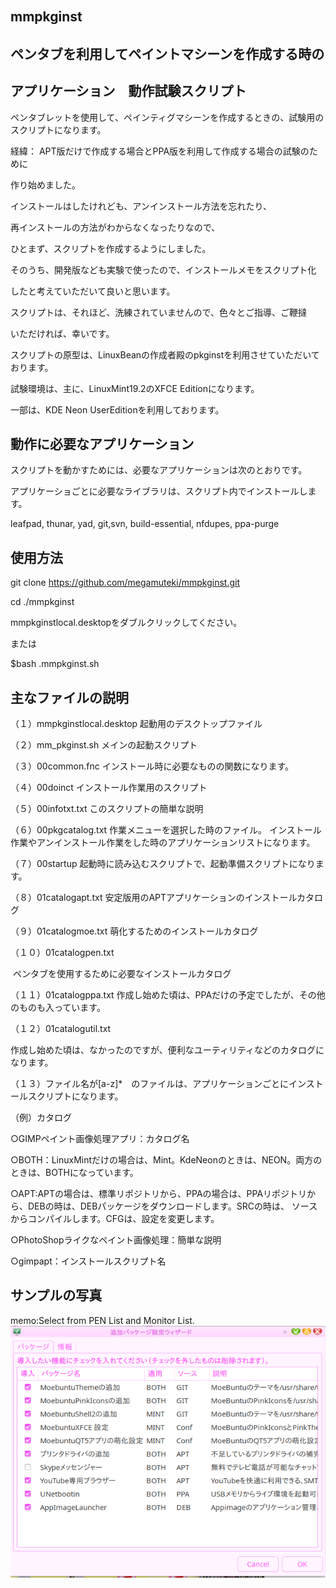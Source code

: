 ## mmpkginst　

## ペンタブを利用してペイントマシーンを作成する時の

## アプリケーション　動作試験スクリプト

ペンタブレットを使用して、ペインティグマシーンを作成するときの、試験用の
スクリプトになります。

経緯：
APT版だけで作成する場合とPPA版を利用して作成する場合の試験のために

作り始めました。

インストールはしたけれども、アンインストール方法を忘れたり、

再インストールの方法がわからなくなったりなので、

ひとまず、スクリプトを作成するようにしました。

そのうち、開発版なども実験で使ったので、インストールメモをスクリプト化

したと考えていただいて良いと思います。

スクリプトは、それほど、洗練されていませんので、色々とご指導、ご鞭撻

いただければ、幸いです。

スクリプトの原型は、LinuxBeanの作成者殿のpkginstを利用させていただいております。

試験環境は、主に、LinuxMint19.2のXFCE Editionになります。

一部は、KDE Neon UserEditionを利用しております。



## 動作に必要なアプリケーション

スクリプトを動かすためには、必要なアプリケーションは次のとおりです。

アプリケーショごとに必要なライブラリは、スクリプト内でインストールします。

leafpad, thunar, yad, git,svn, build-essential, nfdupes, ppa-purge



## 使用方法

git clone https://github.com/megamuteki/mmpkginst.git

cd  ./mmpkginst

mmpkginstlocal.desktopをダブルクリックしてください。

または

$bash .mmpkginst.sh



## 主なファイルの説明

（１）mmpkginstlocal.desktop
			起動用のデスクトップファイル

（２）mm_pkginst.sh
			メインの起動スクリプト

（３）00common.fnc
			インストール時に必要なものの関数になります。

（４）00doinct
			インストール作業用のスクリプト

（５）00infotxt.txt
			このスクリプトの簡単な説明

（６）00pkgcatalog.txt
			作業メニューを選択した時のファイル。
			インストール作業やアンインストール作業をした時のアプリケーションリストになります。

（７）00startup
			起動時に読み込むスクリプトで、起動準備スクリプトになります。

（８）01catalogapt.txt
			安定版用のAPTアプリケーションのインストールカタログ

（９）01catalogmoe.txt
			萌化するためのインストールカタログ

（１０）01catalogpen.txt

​			ペンタブを使用するために必要なインストールカタログ

（１１）01catalogppa.txt
​			作成し始めた頃は、PPAだけの予定でしたが、その他のものも入っています。

（１２）01catalogutil.txt

​			作成し始めた頃は、なかったのですが、便利なユーティリティなどのカタログになります。


（１３）ファイル名が[a-z]*　のファイルは、アプリケーションごとにインストールスクリプトになります。

（例）カタログ

○GIMPペイント画像処理アプリ：カタログ名

○BOTH：LinuxMintだけの場合は、Mint。KdeNeonのときは、NEON。両方のときは、BOTHになっています。

○APT:APTの場合は、標準リポジトリから、PPAの場合は、PPAリポジトリから、DEBの時は、DEBパッケージをダウンロードします。SRCの時は、
ソースからコンパイルします。CFGは、設定を変更します。

○PhotoShopライクなペイント画像処理：簡単な説明

○gimpapt：インストールスクリプト名



## サンプルの写真

memo:Select from PEN List and Monitor List. 
![Penmap](https://github.com/megamuteki/images/blob/master/mmpkginst/mmpkginst01.png)

